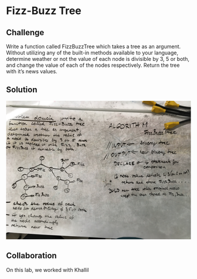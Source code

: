 # Fizz-Buzz Tree
## Challenge

Write a function called FizzBuzzTree which takes a tree as an argument.
Without utilizing any of the built-in methods available to your language, determine weather or not the value of each node is divisible by 3, 5 or both, and change the value of each of the nodes respectively. Return the tree with it’s news values.

## Solution

![whiteboard15](./assets/whiteboard15.jpg)

## Collaboration

  On this lab, we worked with Khallil
